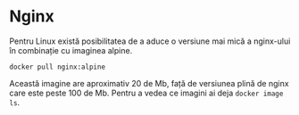 # Nginx

Pentru Linux există posibilitatea de a aduce o versiune mai mică a nginx-ului în combinație cu imaginea alpine.

`docker pull nginx:alpine`

Această imagine are aproximativ 20 de Mb, față de versiunea plină de nginx care este peste 100 de Mb. Pentru a vedea ce imagini ai deja `docker image ls`.



